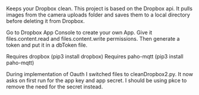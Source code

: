 Keeps your Dropbox clean.
This project is based on the Dropbox api. It pulls images from the camera uploads folder and saves them to a local directory before deleting it from Dropbox.

Go to Dropbox App Console to create your own App. Give it files.content.read and files.content.write permissions. Then generate a token and put it in a dbToken file. 

Requires dropbox (pip3 install dropbox)
Requires paho-mqtt (pip3 install paho-mqtt)

During implementation of Oauth I switched files to cleanDropbox2.py. It now asks on first run for the app key and app secret. I should be using pkce to remove the need for the secret instead.


